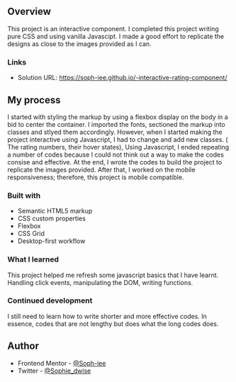 ## Overview

This project is an interactive component. I completed this project writing pure CSS and using vanilla Javascipt. I made a good effort to replicate the designs as close to the images provided as I can.

### Links

- Solution URL: https://soph-iee.github.io/-interactive-rating-component/

## My process

I started with styling the markup by using a flexbox display on the body in a bid to center the container. I imported the fonts, sectioned the markup into classes and stlyed them accordingly. However, when I started making the project interactive using Javascript, I had to change and add new classes. ( The rating numbers, their hover states), Using Javascript, I ended repeating a number of codes because I could not think out a way to make the codes consise and effective. At the end, I wrote the codes to build the project to replicate the images provided. After that, I worked on the mobile responsiveness; therefore, this project is mobile compatible.

### Built with

- Semantic HTML5 markup
- CSS custom properties
- Flexbox
- CSS Grid
- Desktop-first workflow

### What I learned

This project helped me refresh some javascript basics that I have learnt. Handling click events, manipulating the DOM, writing functions.

### Continued development

I still need to learn how to write shorter and more effective codes. In essence, codes that are not lengthy but does what the long codes does.

## Author

- Frontend Mentor - [@Soph-iee](https://www.frontendmentor.io/profile/Soph-iee)
- Twitter - [@Sophie_dwise](https://www.twitter.com/Sophie_dwise)
